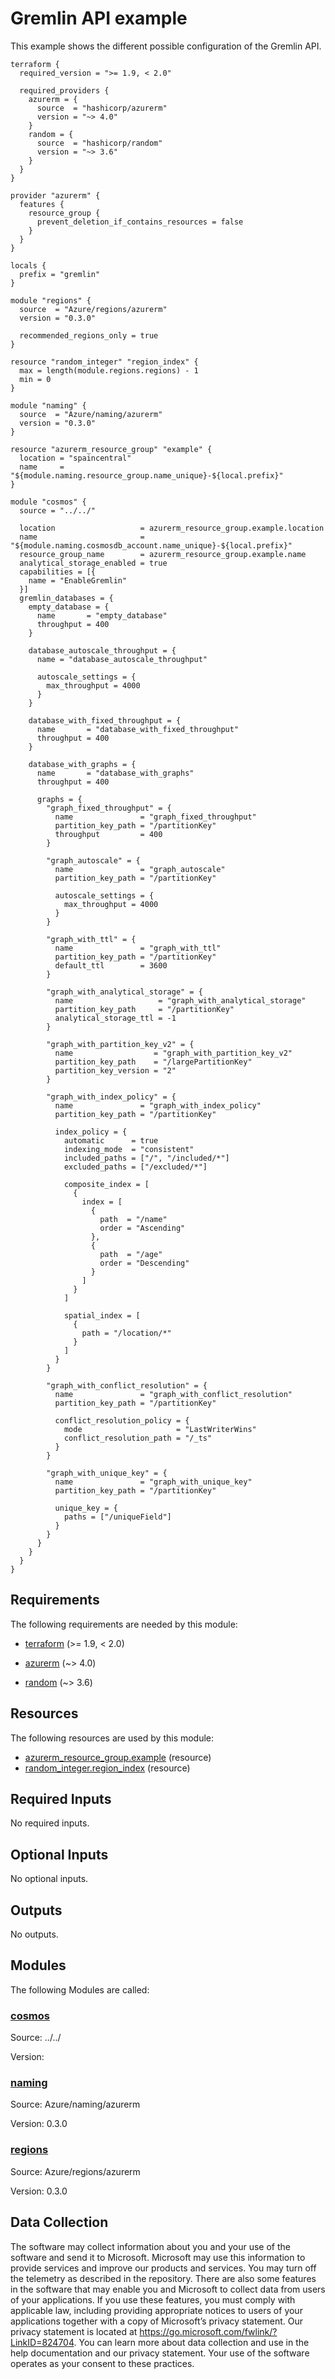 <!-- BEGIN_TF_DOCS -->
<!-- Code generated by terraform-docs. DO NOT EDIT. -->
# Gremlin API example

This example shows the different possible configuration of the Gremlin API.

```hcl
terraform {
  required_version = ">= 1.9, < 2.0"

  required_providers {
    azurerm = {
      source  = "hashicorp/azurerm"
      version = "~> 4.0"
    }
    random = {
      source  = "hashicorp/random"
      version = "~> 3.6"
    }
  }
}

provider "azurerm" {
  features {
    resource_group {
      prevent_deletion_if_contains_resources = false
    }
  }
}

locals {
  prefix = "gremlin"
}

module "regions" {
  source  = "Azure/regions/azurerm"
  version = "0.3.0"

  recommended_regions_only = true
}

resource "random_integer" "region_index" {
  max = length(module.regions.regions) - 1
  min = 0
}

module "naming" {
  source  = "Azure/naming/azurerm"
  version = "0.3.0"
}

resource "azurerm_resource_group" "example" {
  location = "spaincentral"
  name     = "${module.naming.resource_group.name_unique}-${local.prefix}"
}

module "cosmos" {
  source = "../../"

  location                   = azurerm_resource_group.example.location
  name                       = "${module.naming.cosmosdb_account.name_unique}-${local.prefix}"
  resource_group_name        = azurerm_resource_group.example.name
  analytical_storage_enabled = true
  capabilities = [{
    name = "EnableGremlin"
  }]
  gremlin_databases = {
    empty_database = {
      name       = "empty_database"
      throughput = 400
    }

    database_autoscale_throughput = {
      name = "database_autoscale_throughput"

      autoscale_settings = {
        max_throughput = 4000
      }
    }

    database_with_fixed_throughput = {
      name       = "database_with_fixed_throughput"
      throughput = 400
    }

    database_with_graphs = {
      name       = "database_with_graphs"
      throughput = 400

      graphs = {
        "graph_fixed_throughput" = {
          name               = "graph_fixed_throughput"
          partition_key_path = "/partitionKey"
          throughput         = 400
        }

        "graph_autoscale" = {
          name               = "graph_autoscale"
          partition_key_path = "/partitionKey"

          autoscale_settings = {
            max_throughput = 4000
          }
        }

        "graph_with_ttl" = {
          name               = "graph_with_ttl"
          partition_key_path = "/partitionKey"
          default_ttl        = 3600
        }

        "graph_with_analytical_storage" = {
          name                   = "graph_with_analytical_storage"
          partition_key_path     = "/partitionKey"
          analytical_storage_ttl = -1
        }

        "graph_with_partition_key_v2" = {
          name                  = "graph_with_partition_key_v2"
          partition_key_path    = "/largePartitionKey"
          partition_key_version = "2"
        }

        "graph_with_index_policy" = {
          name               = "graph_with_index_policy"
          partition_key_path = "/partitionKey"

          index_policy = {
            automatic      = true
            indexing_mode  = "consistent"
            included_paths = ["/", "/included/*"]
            excluded_paths = ["/excluded/*"]

            composite_index = [
              {
                index = [
                  {
                    path  = "/name"
                    order = "Ascending"
                  },
                  {
                    path  = "/age"
                    order = "Descending"
                  }
                ]
              }
            ]

            spatial_index = [
              {
                path = "/location/*"
              }
            ]
          }
        }

        "graph_with_conflict_resolution" = {
          name               = "graph_with_conflict_resolution"
          partition_key_path = "/partitionKey"

          conflict_resolution_policy = {
            mode                     = "LastWriterWins"
            conflict_resolution_path = "/_ts"
          }
        }

        "graph_with_unique_key" = {
          name               = "graph_with_unique_key"
          partition_key_path = "/partitionKey"

          unique_key = {
            paths = ["/uniqueField"]
          }
        }
      }
    }
  }
}
```

<!-- markdownlint-disable MD033 -->
## Requirements

The following requirements are needed by this module:

- <a name="requirement_terraform"></a> [terraform](#requirement\_terraform) (>= 1.9, < 2.0)

- <a name="requirement_azurerm"></a> [azurerm](#requirement\_azurerm) (~> 4.0)

- <a name="requirement_random"></a> [random](#requirement\_random) (~> 3.6)

## Resources

The following resources are used by this module:

- [azurerm_resource_group.example](https://registry.terraform.io/providers/hashicorp/azurerm/latest/docs/resources/resource_group) (resource)
- [random_integer.region_index](https://registry.terraform.io/providers/hashicorp/random/latest/docs/resources/integer) (resource)

<!-- markdownlint-disable MD013 -->
## Required Inputs

No required inputs.

## Optional Inputs

No optional inputs.

## Outputs

No outputs.

## Modules

The following Modules are called:

### <a name="module_cosmos"></a> [cosmos](#module\_cosmos)

Source: ../../

Version:

### <a name="module_naming"></a> [naming](#module\_naming)

Source: Azure/naming/azurerm

Version: 0.3.0

### <a name="module_regions"></a> [regions](#module\_regions)

Source: Azure/regions/azurerm

Version: 0.3.0

<!-- markdownlint-disable-next-line MD041 -->
## Data Collection

The software may collect information about you and your use of the software and send it to Microsoft. Microsoft may use this information to provide services and improve our products and services. You may turn off the telemetry as described in the repository. There are also some features in the software that may enable you and Microsoft to collect data from users of your applications. If you use these features, you must comply with applicable law, including providing appropriate notices to users of your applications together with a copy of Microsoft’s privacy statement. Our privacy statement is located at <https://go.microsoft.com/fwlink/?LinkID=824704>. You can learn more about data collection and use in the help documentation and our privacy statement. Your use of the software operates as your consent to these practices.
<!-- END_TF_DOCS -->